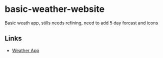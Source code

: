 # basic-weather-website
Basic weath app, stills needs refining, need to add 5 day forcast and icons


## Links
- [Weather App](https://beefs4000.github.io/weather-website/)
